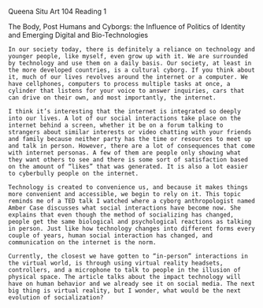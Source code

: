Queena Situ
Art 104 
Reading 1


The Body, Post Humans and Cyborgs: the Influence of Politics of Identity and Emerging Digital and Bio-Technologies

	In our society today, there is definitely a reliance on technology and younger people, like myself, even grow up with it. We are surrounded by technology and use them on a daily basis. Our society, at least in the more developed countries, is a cultural cyborg. If you think about it, much of our lives revolves around the internet or a computer. We have cellphones, computers to process multiple tasks at once, a cylinder that listens for your voice to answer inquiries, cars that can drive on their own, and most importantly, the internet. 

	I think it’s interesting that the internet is integrated so deeply into our lives. A lot of our social interactions take place on the internet behind a screen, whether it be on a forum talking to strangers about similar interests or video chatting with your friends and family because neither party has the time or resources to meet up and talk in person. However, there are a lot of consequences that come with internet personas. A few of them are people only showing what they want others to see and there is some sort of satisfaction based on the amount of “likes” that was generated. It is also a lot easier to cyberbully people on the internet. 
	
	Technology is created to convenience us, and because it makes things more convenient and accessible, we begin to rely on it. This topic reminds me of a TED talk I watched where a cyborg anthropologist named Amber Case discusses what social interactions have become now. She explains that even though the method of socializing has changed, people get the same biological and psychological reactions as talking in person. Just like how technology changes into different forms every couple of years, human social interaction has changed, and communication on the internet is the norm. 

	Currently, the closest we have gotten to “in-person” interactions in the virtual world, is through using virtual reality headsets, controllers, and a microphone to talk to people in the illusion of physical space. The article talks about the impact technology will have on human behavior and we already see it on social media. The next big thing is virtual reality, but I wonder, what would be the next evolution of socialization?   
